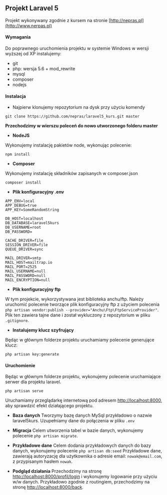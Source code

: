 ## Projekt Laravel 5

Projekt wykonywany zgodnie z kursem na stronie [http://nepras.pl](http://www.nerpas.pl)

#### Wymagania
Do poprawnego uruchomienia projektu w systemie Windows w wersji wyższej od XP instalujemy:
- git
- php: wersja 5.6 + mod_rewrite
- mysql
- composer
- nodejs

#### Instalacja
- Najpierw klonujemy repozytorium na dysk przy użyciu komendy 
~~~
git clone https://github.com/nepras/laravel5_kurs.git master
~~~

**Przechodzimy w wierszu poleceń do nowo utworzonego folderu master**

- **NodeJS**

Wykonujemy instalację pakietów node, wykonując polecenie:
~~~
npm install
~~~

- **Composer**

Wykonujemy instalację składników zapisanych w composer.json
~~~
composer install
~~~

- **Plik konfiguracyjny .env**
~~~
APP_ENV=local
APP_DEBUG=true
APP_KEY=SomeRandomString

DB_HOST=localhost
DB_DATABASE=laravel5kurs
DB_USERNAME=root
DB_PASSWORD=

CACHE_DRIVER=file
SESSION_DRIVER=file
QUEUE_DRIVER=sync

MAIL_DRIVER=smtp
MAIL_HOST=mailtrap.io
MAIL_PORT=2525
MAIL_USERNAME=null
MAIL_PASSWORD=null
MAIL_ENCRYPTION=null
~~~

- **Plik konfiguracyjny ftp**

W tym projekcie, wykorzystywana jest biblioteka anchu/ftp. Należy uruchomić polecenie tworzące plik
konfiguracyjny ftp z użyciem polecenia `php artisan vendor:publish --provider="Anchu\Ftp\FtpServiceProvider"`. Plik ten zawiera
tajne dane i został wykluczony z repozytorium w pliku `.gitignore`.

- **Instalujemy klucz szyfrujący** 

Będąc w głównym folderze projektu
uruchamiamy polecenie generujące klucz:
~~~
php artisan key:generate
~~~

#### Uruchomienie
Będąc w głównym folderze projektu, wykonujemy polecenie uruchamiające serwer
dla projektu laravel.
~~~
php artisan serve
~~~
Uruchamiamy przeglądarkę internetową pod adresem [http://localhost:8000](http://localhost:8000), aby
sprawdzić efekt działającego projektu.

- **Baza danych**
Tworzymy bazę danych MySql przykładowo o nazwie laravel5kurs. Uzupełniamy dane do połączenia w pliku `.env`

- **Migracja**
Celem utworzenia tabel w bazie danych, wykonujemy polecenie `php artisan migrate`.

- **Przykładowe dane**
Celem dodania przykładowych danych do bazy danych, wykonujemy polecenie `php artisan db:seed`
Przykładowe dane, zawierają autoryzację dla użytkownika o adresie email: `nowak@email.com`, z przypisanym hasłem `nowak`.

- **Podgląd działania**
Przechodzimy na stronę [http://localhost:8000/profil/login](http://localhost:8000/profil/login) i wykonujemy 
logowanie przy użyciu w/w danych. Przykładowo zgodnie z routingiem, przechodzimy na stronę 
[http://localhost:8000/back](http://localhost:8000/back).

